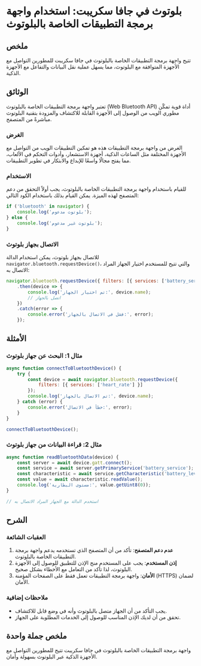 <!--
Meta Description: # بلوتوث في جافا سكريبت: استخدام واجهة برمجة التطبيقات الخاصة بالبلوتوث ## ملخص تتيح واجهة برمجة التطبيقات الخاصة بالبلوتوث في جافا سكريبت للمطورين ال...
Meta Keywords: التطبيقات, واجهة, برمجة, بلوتوث, بالبلوتوث
-->

# بلوتوث في جافا سكريبت: استخدام واجهة برمجة التطبيقات الخاصة بالبلوتوث

## ملخص
تتيح واجهة برمجة التطبيقات الخاصة بالبلوتوث في جافا سكريبت للمطورين التواصل مع الأجهزة المتوافقة مع البلوتوث، مما يسهل عملية نقل البيانات والتفاعل مع الأجهزة الذكية.

## الوثائق
تعتبر واجهة برمجة التطبيقات الخاصة بالبلوتوث (Web Bluetooth API) أداة قوية تمكّن مطوري الويب من الوصول إلى الأجهزة القابلة للاكتشاف والمزودة بتقنية البلوتوث مباشرةً من المتصفح. 

### الغرض
الغرض من واجهة برمجة التطبيقات هذه هو تمكين التطبيقات الويب من التواصل مع الأجهزة المختلفة مثل الساعات الذكية، أجهزة الاستشعار، وأدوات التحكم في الألعاب، مما يفتح مجالًا واسعًا للإبداع والابتكار في تطوير التطبيقات.

### الاستخدام
للقيام باستخدام واجهة برمجة التطبيقات الخاصة بالبلوتوث، يجب أولاً التحقق من دعم المتصفح لهذه الميزة. يمكن القيام بذلك باستخدام الكود التالي:

```javascript
if ('bluetooth' in navigator) {
    console.log('بلوتوث مدعوم');
} else {
    console.log('بلوتوث غير مدعوم');
}
```

### الاتصال بجهاز بلوتوث
للاتصال بجهاز بلوتوث، يمكن استخدام الدالة `navigator.bluetooth.requestDevice()`، والتي تتيح للمستخدم اختيار الجهاز المراد الاتصال به:

```javascript
navigator.bluetooth.requestDevice({ filters: [{ services: ['battery_service'] }] })
    .then(device => {
        console.log('تم اختيار الجهاز:', device.name);
        // اتصل بالجهاز
    })
    .catch(error => {
        console.error('فشل في الاتصال بالجهاز:', error);
    });
```

## الأمثلة
### مثال 1: البحث عن جهاز بلوتوث
```javascript
async function connectToBluetoothDevice() {
    try {
        const device = await navigator.bluetooth.requestDevice({
            filters: [{ services: ['heart_rate'] }]
        });
        console.log('تم الاتصال بالجهاز:', device.name);
    } catch (error) {
        console.error('خطأ في الاتصال:', error);
    }
}

connectToBluetoothDevice();
```

### مثال 2: قراءة البيانات من جهاز بلوتوث
```javascript
async function readBluetoothData(device) {
    const server = await device.gatt.connect();
    const service = await server.getPrimaryService('battery_service');
    const characteristic = await service.getCharacteristic('battery_level');
    const value = await characteristic.readValue();
    console.log('مستوى البطارية:', value.getUint8(0));
}

// استخدم الدالة مع الجهاز المراد الاتصال به
```

## الشرح
### العقبات الشائعة
1. **عدم دعم المتصفح**: تأكد من أن المتصفح الذي تستخدمه يدعم واجهة برمجة التطبيقات الخاصة بالبلوتوث.
2. **إذن المستخدم**: يجب على المستخدم منح الإذن للتطبيق للوصول إلى الأجهزة البلوتوث، لذا تأكد من التعامل مع الأخطاء بشكل صحيح.
3. **الأمان**: واجهة برمجة التطبيقات تعمل فقط على الصفحات المؤمنة (HTTPS) لضمان الأمان.

### ملاحظات إضافية
- يجب التأكد من أن الجهاز متصل بالبلوتوث وأنه في وضع قابل للاكتشاف.
- تحقق من أن لديك الإذن المناسب للوصول إلى الخدمات المطلوبة على الجهاز.

## ملخص جملة واحدة
واجهة برمجة التطبيقات الخاصة بالبلوتوث في جافا سكريبت تتيح للمطورين التواصل مع الأجهزة الذكية عبر البلوتوث بسهولة وأمان.